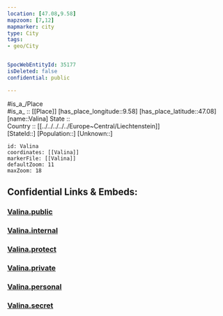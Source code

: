 ```yaml
---
location: [47.08,9.58] 
mapzoom: [7,12] 
mapmarker: city 
type: City
tags:
- geo/City


SpocWebEntityId: 35177
isDeleted: false
confidential: public

---
```

#is_a_/Place  
#is_a_ :: [[Place]] 
[has_place_longitude::9.58] 
[has_place_latitude::47.08] 
[name::Valina] 
State ::  
Country :: [[../../../../../Europe~Central/Liechtenstein]]  
[StateId::] 
[Population::] 
[Unknown::] 


```leaflet
id: Valina
coordinates: [[Valina]] 
markerFile: [[Valina]] 
defaultZoom: 11 
maxZoom: 18
```


## Confidential Links & Embeds: 

### [Valina.public](/_public/\Earth\Continent\Europe\Europe~Central\Liechtenstein\Municipalities~Liechtenstein\Triesen\CityValina.public.md) 

### [Valina.internal](/_internal/\Earth\Continent\Europe\Europe~Central\Liechtenstein\Municipalities~Liechtenstein\Triesen\CityValina.internal.md) 

### [Valina.protect](/_protect/\Earth\Continent\Europe\Europe~Central\Liechtenstein\Municipalities~Liechtenstein\Triesen\CityValina.protect.md) 

### [Valina.private](/_private/\Earth\Continent\Europe\Europe~Central\Liechtenstein\Municipalities~Liechtenstein\Triesen\CityValina.private.md) 

### [Valina.personal](/_personal/\Earth\Continent\Europe\Europe~Central\Liechtenstein\Municipalities~Liechtenstein\Triesen\CityValina.personal.md) 

### [Valina.secret](/_secret/\Earth\Continent\Europe\Europe~Central\Liechtenstein\Municipalities~Liechtenstein\Triesen\CityValina.secret.md)

